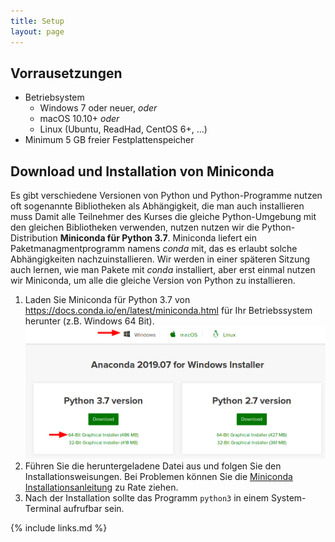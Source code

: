 ```yaml
---
title: Setup
layout: page
---
```


## Vorrausetzungen

- Betriebsystem
  * Windows 7 oder neuer, *oder*
  * macOS 10.10+ *oder*
  * Linux (Ubuntu, ReadHad, CentOS 6+, ...)
- Minimum 5 GB freier Festplattenspeicher   

## Download und Installation von Miniconda


Es gibt verschiedene Versionen von Python und Python-Programme nutzen oft sogenannte Bibliotheken als Abhängigkeit, die man auch installieren muss
Damit alle Teilnehmer des Kurses die gleiche Python-Umgebung mit den gleichen Bibliotheken verwenden, nutzen nutzen wir die Python-Distribution **Miniconda für Python 3.7**.
Miniconda liefert ein Paketmanagmentprogramm namens *conda* mit, das es erlaubt solche Abhängigkeiten nachzuinstallieren. 
Wir werden in einer späteren Sitzung auch lernen, wie man Pakete mit *conda* installiert, aber erst einmal nutzen wir Miniconda, um alle die gleiche Version von Python zu installieren.

1. Laden Sie Miniconda für Python 3.7 von <https://docs.conda.io/en/latest/miniconda.html> für Ihr Betriebssystem herunter (z.B. Windows 64 Bit).
![](fig/download-anaconda.png)
2. Führen Sie die heruntergeladene Datei aus und folgen Sie den Installationsweisungen.
Bei Problemen können Sie die [Miniconda Installationsanleitung](https://conda.io/projects/conda/en/latest/user-guide/install/index.html) zu Rate ziehen.
3. Nach der Installation sollte das Programm `python3` in einem System-Terminal aufrufbar sein.


{% include links.md %}
